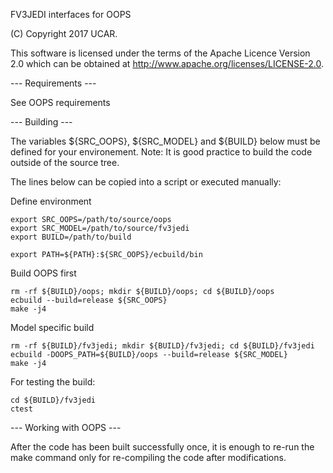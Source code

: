 FV3JEDI interfaces for OOPS

(C) Copyright 2017 UCAR.

This software is licensed under the terms of the Apache Licence Version 2.0
which can be obtained at http://www.apache.org/licenses/LICENSE-2.0.

--- Requirements ---

See OOPS requirements

--- Building ---

The variables ${SRC_OOPS}, ${SRC_MODEL} and ${BUILD} below must be defined for your
environement.
Note: It is good practice to build the code outside of the source tree.

The lines below can be copied into a script or executed manually:

Define environment

    export SRC_OOPS=/path/to/source/oops
    export SRC_MODEL=/path/to/source/fv3jedi
    export BUILD=/path/to/build

    export PATH=${PATH}:${SRC_OOPS}/ecbuild/bin

Build OOPS first

    rm -rf ${BUILD}/oops; mkdir ${BUILD}/oops; cd ${BUILD}/oops
    ecbuild --build=release ${SRC_OOPS}
    make -j4

Model specific build

    rm -rf ${BUILD}/fv3jedi; mkdir ${BUILD}/fv3jedi; cd ${BUILD}/fv3jedi
    ecbuild -DOOPS_PATH=${BUILD}/oops --build=release ${SRC_MODEL}
    make -j4

For testing the build:

    cd ${BUILD}/fv3jedi
    ctest

--- Working with OOPS ---

After the code has been built successfully once, it is enough to re-run the make
command only for re-compiling the code after modifications.

